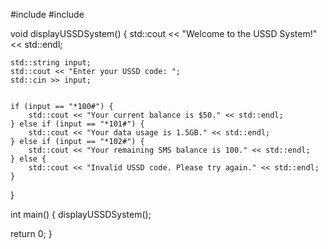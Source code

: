 

#include <iostream>
#include <string>

void displayUSSDSystem() {
    std::cout << "Welcome to the USSD System!" << std::endl;

    std::string input;
    std::cout << "Enter your USSD code: ";
    std::cin >> input;

    
    if (input == "*100#") {
        std::cout << "Your current balance is $50." << std::endl;
    } else if (input == "*101#") {
        std::cout << "Your data usage is 1.5GB." << std::endl;
    } else if (input == "*102#") {
        std::cout << "Your remaining SMS balance is 100." << std::endl;
    } else {
        std::cout << "Invalid USSD code. Please try again." << std::endl;
    }
}

int main() {
    displayUSSDSystem();
    

return 0;
}